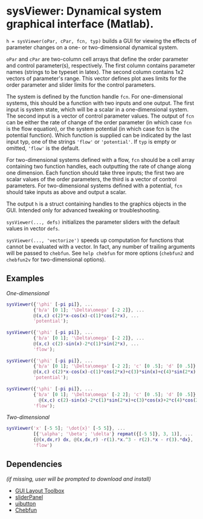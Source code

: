 sysViewer: Dynamical system graphical interface (Matlab). 
=====

`h = sysViewer(oPar, cPar, fcn, typ)` builds a GUI for viewing the effects of parameter changes on a one- or two-dimensional dynamical system. 
  
`oPar` and `cPar` are two-column cell arrays that define the order parameter and control parameter(s), respectively. The first column contains parameter names (strings to be typeset in latex). The second column contains 1x2 vectors of parameter's range. This vector defines plot axes limits for the order parameter and slider limits for the control parameters. 
  
The system is defined by the function handle `fcn`. For one-dimensional systems, this should be a function with two inputs and one output. The first input is system state, which will be a scalar in a one-dimensional system. The second input is a vector of control parameter values. The output of `fcn` can be either the rate of change of the order parameter (in which case `fcn` is the flow equation), or the system  potential (in which case fcn is the potential function). Which function is supplied can be indicated by the last input typ, one of the strings  `'flow'` or `'potential'`. If `typ` is empty or omitted, `'flow'` is the default. 
  
For two-dimensional systems defined with a flow, `fcn` should be a cell array containing two function handles, each outputting the rate of change along one dimension. Each function should take three inputs; the first two are scalar values of the order parameters, the third is a vector of control parameters. For two-dimensional systems defined with a potential, `fcn` should take inputs as above and output a scalar. 
  
The output `h` is a struct containing handles to the graphics objects in the GUI. Intended only for advanced tweaking or troubleshooting. 
  
`sysViewer(..., defs)` initializes the parameter sliders with the default values in vector `defs`. 
  
`sysViewer(..., 'vectorize')` speeds up computation for functions that cannot be evaluated with a vector. In fact, any number of trailing arguments will be passed to `chebfun`. See `help chebfun` for more options (`chebfun2` and `chebfun2v` for two-dimensional options). 
  
Examples
------ 

*One-dimensional*

```matlab
sysViewer({'\phi' [-pi pi]}, ... 
          {'b/a' [0 1]; '\Delta\omega' [-2 2]}, ... 
          @(x,c) c(2)*x-cos(x)-c(1)*cos(2*x), ... 
          'potential'); 
  
sysViewer({'\phi' [-pi pi]}, ... 
          {'b/a' [0 1]; '\Delta\omega' [-2 2]}, ... 
          @(x,c) c(2)-sin(x)-2*c(1)*sin(2*x), ... 
          'flow'); 
  
sysViewer({'\phi' [-pi pi]}, ... 
          {'b/a' [0 1]; '\Delta\omega' [-2 2]; 'c' [0 .5]; 'd' [0 .5]}, ... 
          @(x,c) c(2)*x-cos(x)-c(1)*cos(2*x)+c(3)*sin(x)+c(4)*sin(2*x), ... 
          'potential'); 
  
sysViewer({'\phi' [-pi pi]}, ... 
          {'b/a' [0 1]; '\Delta\omega' [-2 2]; 'c' [0 .5]; 'd' [0 .5]}, ... 
            @(x,c) c(2)-sin(x)-2*c(1)*sin(2*x)+c(3)*cos(x)+2*c(4)*cos(2*x), ... 
          'flow'); 
```

*Two-dimensional*

```matlab
sysViewer('x' [-5 5]; '\dot{x}' [-5 5]}, ... 
          [{'\alpha'; '\beta'; '\delta'} repmat({[-5 5]}, 3, 1)], ... 
          {@(x,dx,r) dx, @(x,dx,r) -r(1).*x.^3 - r(2).*x - r(3).*dx}, ... 
          'flow') 
```

Dependencies
-----

*(if missing, user will be prompted to download and install)*

  * [GUI Layout Toolbox](http://www.mathworks.com/matlabcentral/fileexchange/27758-gui-layout-toolbox)
  * [sliderPanel](http://www.mathworks.com/matlabcentral/fileexchange/13845-sliderpanel)
  * [uibutton](http://www.mathworks.com/matlabcentral/fileexchange/10743-uibutton-gui-pushbuttons-with-better-labels)
  * [Chebfun](http://www2.maths.ox.ac.uk/chebfun/)
